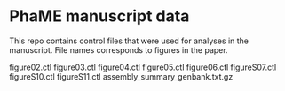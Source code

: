 PhaME manuscript data
=====================

This repo contains control files that were used for analyses in the manuscript. File names corresponds to figures in the paper.

figure02.ctl
figure03.ctl
figure04.ctl
figure05.ctl
figure06.ctl
figureS07.ctl
figureS10.ctl
figureS11.ctl
assembly_summary_genbank.txt.gz














